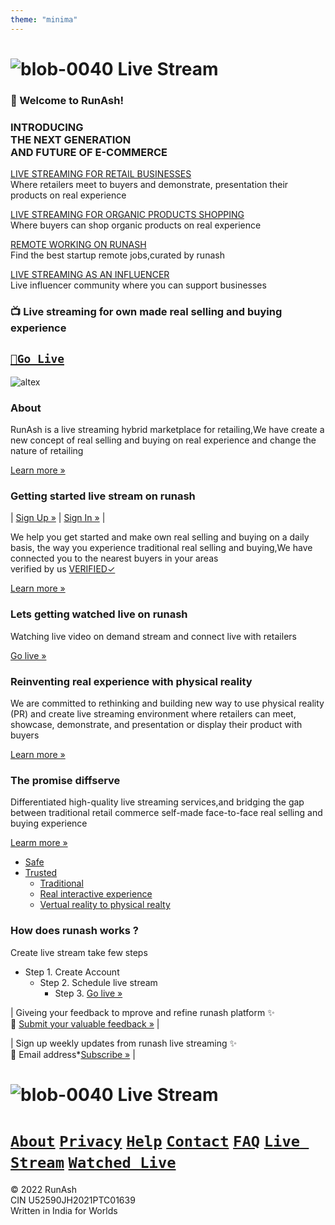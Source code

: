 ```yaml
---
theme: "minima"
---
```

# ![blob-0040](https://user-images.githubusercontent.com/61916324/132724592-e5bef25e-36d9-4da8-bbc6-84a24183c8e2.png) Live Stream
### 👏 Welcome to RunAsh! ###

### INTRODUCING <br>THE NEXT GENERATION<br>AND FUTURE OF E-COMMERCE


[LIVE STREAMING FOR RETAIL BUSINESSES](https://runash.github.io/runash-blog/2022/02/28/latest.html)<br>
Where retailers meet to buyers and demonstrate, presentation their products on real experience 
 
[LIVE STREAMING FOR ORGANIC PRODUCTS SHOPPING](https://)<br>
Where buyers can shop organic products on real experience

[REMOTE WORKING ON RUNASH](https://)<br>
Find the best startup remote jobs,curated by runash

[LIVE STREAMING AS AN INFLUENCER](https://)<br>
Live influencer community where you can support businesses
### 📺 Live streaming for own made real selling and buying experience
## [``🎥Go Live``](https://)  ##
![altex](url) 
### About
RunAsh is a live streaming hybrid marketplace for retailing,We have create a new concept of real selling and buying on real experience and change the nature of retailing

[Learn more »](https://)
### Getting started live stream on runash 

| [Sign Up »](https://) | [Sign In »](https://) |

We help you get started and make own real selling and buying on a daily basis, the way you experience traditional real selling and buying,We have connected you to the nearest buyers in your areas<br> verified by us [VERIFIED✓](https://)

[Learn more »](https://)
### Lets getting watched live on runash
Watching live video on demand stream and connect live with retailers

[Go live »](https://)
### Reinventing real experience with physical reality
We are committed to rethinking and building new way to use physical reality (PR) and create live streaming environment where retailers can meet, showcase, demonstrate, and presentation or display their product with buyers<br>

[Learn more »](https://)
### The promise diffserve 
Differentiated high-quality live streaming services,and bridging the gap between traditional retail commerce self-made face-to-face real selling and buying experience

[Learm more »](https://)

- [Safe](url)
- [Trusted](url) 
  - [Traditional](url)
  - [Real interactive experience ](url)
  - [Vertual reality to physical realty ](url)

### How does runash works ? 

Create live stream take few steps <br>
- Step 1. Create Account 
  -  Step 2. Schedule live stream 
      - Step 3. [Go live »](https://)

| Giveing your feedback to mprove and refine runash platform ✨<br>📝 [Submit your valuable feedback »](url) |

| Sign up weekly updates from runash live streaming ✨ <br>📨 Email address*[Subscribe »](url) |

# ![blob-0040](https://user-images.githubusercontent.com/61916324/132724592-e5bef25e-36d9-4da8-bbc6-84a24183c8e2.png) Live Stream
# [``About``](https://)  [``Privacy``](https://) [``Help``](https://) [``Contact``](https://) [``FAQ``](https://) [``Live Stream``](https://) [``Watched Live``](https://)

© 2022 RunAsh<br>
CIN U52590JH2021PTC01639<br>
Written in India for Worlds


 


  
 


    

   

 
 

  

  

   

    














 
















